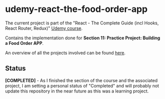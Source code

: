 # udemy-react-the-food-order-app

The current project is part of the "React - The Complete Guide (incl Hooks, React Router, Redux)" [Udemy course](https://www.udemy.com/course/react-the-complete-guide-incl-redux/).

Contains the implementation done for **Section 11: Practice Project: Building a Food Order APP**.

An overview of all the projects involved can be found [here](https://github.com/mariamihai/udemy-react-overview).

## Status

**[COMPLETED]** - As I finished the section of the course and the associated project, I am setting a personal status of "Completed" and will probably not update this repository in the near future as this was a learning project.
